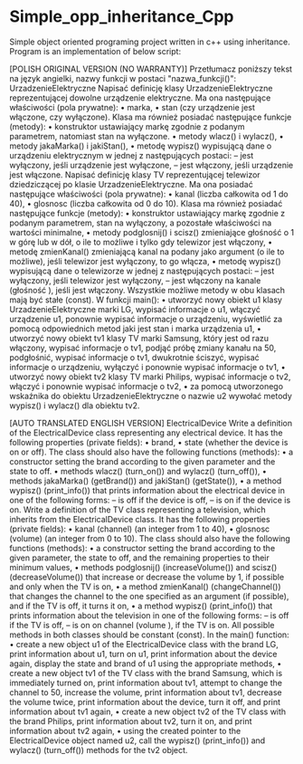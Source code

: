 # Simple_opp_inheritance_Cpp
Simple object oriented programing project written in c++ using inheritance.
Program is an implementation of  below script:

[POLISH ORIGINAL VERSION (NO WARRANTY)]
Przetłumacz poniższy tekst na język angielki, nazwy funkcji w postaci "nazwa_funkcji()":
UrzadzenieElektryczne
Napisać definicję klasy UrzadzenieElektryczne reprezentującej dowolne urządzenie elektryczne. Ma ona
następujące właściwości (pola prywatne):
• marka,
• stan (czy urządzenie jest włączone, czy wyłączone).
Klasa ma również posiadać następujące funkcje (metody):
• konstruktor ustawiający markę zgodnie z podanym parametrem, natomiast stan na wyłączone.
• metody wlacz() i wylacz(),
• metody jakaMarka() i jakiStan(),
• metodę wypisz() wypisującą dane o urządzeniu elektrycznym w jednej z następujących postaci:
– <marka> jest wyłączony, jeśli urządzenie jest wyłączone,
– <marka> jest włączony, jeśli urządzenie jest włączone.
Napisać definicję klasy TV reprezentującej telewizor dziedziczącej po klasie UrzadzenieElektryczne. Ma
ona posiadać następujące właściwości (pola prywatne):
• kanal (liczba całkowita od 1 do 40),
• glosnosc (liczba całkowita od 0 do 10).
Klasa ma również posiadać następujące funkcje (metody):
• konstruktor ustawiający markę zgodnie z podanym parametrem, stan na wyłączony, a pozostałe właściwości
na wartości minimalne,
• metody podglosnij() i scisz() zmieniające głośność o 1 w górę lub w dół, o ile to możliwe i tylko gdy
telewizor jest włączony,
• metodę zmienKanal() zmieniającą kanal na podany jako argument (o ile to możliwe), jeśli telewizor jest
wyłączony, to go włącza,
• metodę wypisz() wypisującą dane o telewizorze w jednej z następujących postaci:
– <marka> jest wyłączony, jeśli telewizor jest wyłączony,
– <marka> jest włączony na kanale <kanal> (głośność <glosnosc>), jeśli jest włączony.
Wszystkie możliwe metody w obu klasach mają być stałe (const).
W funkcji main():
• utworzyć nowy obiekt u1 klasy UrzadzenieElektryczne marki LG, wypisać informacje o u1, włączyć
urządzenie u1, ponownie wypisać informacje o urządzeniu, wyświetlić za pomocą odpowiednich metod jaki jest
stan i marka urządzenia u1,
• utworzyć nowy obiekt tv1 klasy TV marki Samsung, który jest od razu włączony, wypisać informacje o tv1,
podjąć próbę zmiany kanału na 50, podgłośnić, wypisać informacje o tv1, dwukrotnie ściszyć, wypisać
informacje o urządzeniu, wyłączyć i ponownie wypisać informacje o tv1,
• utworzyć nowy obiekt tv2 klasy TV marki Philips, wypisać informacje o tv2, włączyć i ponownie wypisać
informacje o tv2,
• za pomocą utworzonego wskaźnika do obiektu UrzadzenieElektryczne o nazwie u2 wywołać metody
wypisz() i wylacz() dla obiektu tv2.

  
  
[AUTO TRANSLATED ENGLISH VERSION]
ElectricalDevice
Write a definition of the ElectricalDevice class representing any electrical device. It has the following properties (private fields):
• brand,
• state (whether the device is on or off).
The class should also have the following functions (methods):
• a constructor setting the brand according to the given parameter and the state to off.
• methods wlacz() (turn_on()) and wylacz() (turn_off()),
• methods jakaMarka() (getBrand()) and jakiStan() (getState()),
• a method wypisz() (print_info()) that prints information about the electrical device in one of the following forms:
– <brand> is off if the device is off,
– <brand> is on if the device is on.
Write a definition of the TV class representing a television, which inherits from the ElectricalDevice class. It has the following properties (private fields):
• kanal (channel) (an integer from 1 to 40),
• glosnosc (volume) (an integer from 0 to 10).
The class should also have the following functions (methods):
• a constructor setting the brand according to the given parameter, the state to off, and the remaining properties to their minimum values,
• methods podglosnij() (increaseVolume()) and scisz() (decreaseVolume()) that increase or decrease the volume by 1, if possible and only when the TV is on,
• a method zmienKanal() (changeChannel()) that changes the channel to the one specified as an argument (if possible), and if the TV is off, it turns it on,
• a method wypisz() (print_info()) that prints information about the television in one of the following forms:
– <brand> is off if the TV is off,
– <brand> is on on channel <channel> (volume <volume>), if the TV is on.
All possible methods in both classes should be constant (const).
In the main() function:
• create a new object u1 of the ElectricalDevice class with the brand LG, print information about u1, turn on u1, print information about the device again, display the state and brand of u1 using the appropriate methods,
• create a new object tv1 of the TV class with the brand Samsung, which is immediately turned on, print information about tv1, attempt to change the channel to 50, increase the volume, print information about tv1, decrease the volume twice, print information about the device, turn it off, and print information about tv1 again,
• create a new object tv2 of the TV class with the brand Philips, print information about tv2, turn it on, and print information about tv2 again,
• using the created pointer to the ElectricalDevice object named u2, call the wypisz() (print_info()) and wylacz() (turn_off()) methods for the tv2 object.  
 
